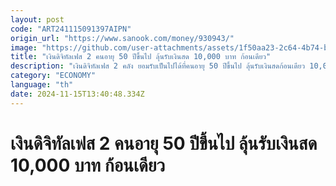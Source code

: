 ```yaml
---
layout: post
code: "ART241115091397AIPN"
origin_url: "https://www.sanook.com/money/930943/"
image: "https://github.com/user-attachments/assets/1f50aa23-2c64-4b74-b8dd-6559e6375a72"
title: "เงินดิจิทัลเฟส 2 คนอายุ 50 ปีขึ้นไป ลุ้นรับเงินสด 10,000 บาท ก้อนเดียว"
description: "เงินดิจิทัลเฟส 2 คลัง ยอมรับเป็นไปได้ที่คนอายุ 50 ปีขึ้นไป ลุ้นรับเงินสดก้อนเดียว 10,000 บาท เตรียมชงเข้าบอร์ดกระตุ้นเศรษฐกิจ 19 พ.ย. 67"
category: "ECONOMY"
language: "th"
date: 2024-11-15T13:40:48.334Z
---
```


# เงินดิจิทัลเฟส 2 คนอายุ 50 ปีขึ้นไป ลุ้นรับเงินสด 10,000 บาท ก้อนเดียว